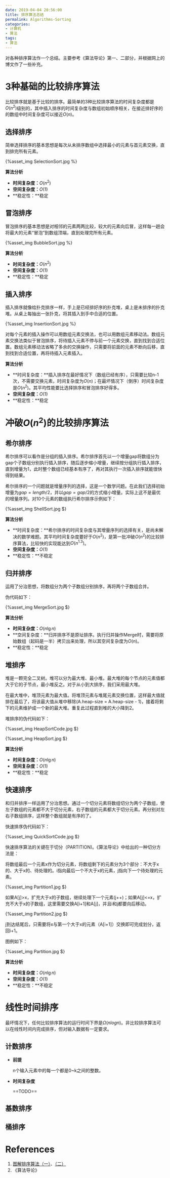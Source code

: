 ```yaml
---
date: 2019-04-04 20:56:00
title: 排序算法总结
permalink: Algorithms-Sorting
categories:
- 计算机
- 算法
tags:
- 算法
---
```


对各种排序算法作一个总结。主要参考《算法导论》第一、二部分，并根据网上的博文作了一些补充。

<!--more-->

# 3种基础的比较排序算法

比较排序就是基于比较的排序。最简单的3种比较排序算法的时间复杂度都是$O(n^2)​$级别的，其中插入排序的时间复杂度与数组初始顺序相关，在接近排好序的的数组中时间复杂度可以接近$O(n)​$。

## 选择排序

简单选择排序的基本思想是每次从未排序数组中选择最小的元素与首元素交换，直到排完所有元素。

{%asset_img SelectionSort.jpg %}

**算法分析**

- **时间复杂度：**$O(n^2)​$
- **空间复杂度：**$O(1)$
- **稳定性：**稳定

## 冒泡排序

冒泡排序的基本思想是对相邻的元素两两比较，较大的元素向后冒，这样每一趟会将最大的元素“冒泡”到数组顶端，直到处理完所有元素。

{%asset_img BubbleSort.jpg %}

**算法分析**

- **时间复杂度：**$O(n^2)$
- **空间复杂度：**$O(1)$
- **稳定性：**稳定

## 插入排序

插入排序就像给扑克排序一样，手上是已经排好序的扑克堆，桌上是未排序的扑克堆。从桌上每抽出一张扑克，将其插入到手中合适的位置。

{%asset_img InsertionSort.jpg %}

对每个元素的插入操作可以用数组元素交换法，也可以用数组元素移动法。数组元素交换法类似于冒泡排序，将待插入元素不停与前一个元素交换，直到找到合适位置。数组元素移动法省略了多余的交换操作，只需要将前面的元素不断向后移，直到找到合适位置，再将待插入元素插入。

**算法分析**

- **时间复杂度：**插入排序在最好情况下（数组已经有序），只需要比较n-1次，不需要交换元素，时间复杂度为$O(n)$；在最坏情况下（倒序）时间复杂度是$O(n^2)​$。其平均性能要比选择排序和冒泡排序好得多。
- **空间复杂度：**$O(1)​$
- **稳定性：**稳定

# 冲破$O(n^2)$的比较排序算法

## 希尔排序

希尔排序可以看作是分组的插入排序。希尔排序首先以一个增量gap将数组分为gap个子数组分别执行插入排序，随后逐步缩小增量，继续按分组执行插入排序，直到增量为1，此时整个数组已经基本有序了，再对其执行一次插入排序就能很快得到结果。

希尔排序的一个问题就是增量序列的选择，这是一个数学问题。在此我们选择初始增量为$gap=length/2$，并以$gap=gap/2$的方式缩小增量。实际上这不是最优的增量序列。对10个元素的数组执行希尔排序示例如下：

{%asset_img ShellSort.jpg $}

**算法分析**

- **时间复杂度：**希尔排序的时间复杂度与其增量序列的选择有关，是尚未解决的数学难题。其平均时间复杂度要好于$O(n^2)$，是第一批冲破$O(n^2)$的比较排序算法，比较快的实现能达到$O(n^{1.3})$。
- **空间复杂度：**$O(1)$
- **稳定性：**不稳定

## 归并排序

运用了分治思想，将数组分为两个子数组分别排序，再将两个子数组合并。

伪代码如下：

{%asset_img MergeSort.jpg $}

**算法分析**

- **时间复杂度：**$O(n\lg{n})​$
- **空间复杂度：**归并排序不是原址排序。执行归并操作Merge时，需要将原始数组（起码是一半）拷贝出来处理，所以其空间复杂度为$O(n)$。
- **稳定性：**稳定

## 堆排序

堆是一颗完全二叉树。堆可以分为最大堆、最小堆。最大堆的每个节点的元素值都大于它的子节点，最小堆反之。对于从小到大排序，我们采用最大堆。

在最大堆中，堆顶元素为最大值。将堆顶元素与堆尾元素交换位置，这样最大值就排在最后了，将该最大值从堆中移除(A.heap-size = A.heap-size - 1)，接着将剩下的元素维护成一个新的最大堆。重复此过程直到堆的大小降到2。

堆排序的伪代码如下：

{%asset_img HeapSortCode.jpg $}

{%asset_img HeapSort.jpg $}

**算法分析**

- **时间复杂度：**$O(n\lg{n})$
- **空间复杂度：**$O(1)$
- **稳定性：**稳定

## 快速排序

和归并排序一样运用了分治思想。通过一个切分元素将数组切分为两个子数组，使左子数组的元素都不大于切分元素，右子数组的元素都大于切分元素。再分别对左右子数组排序，这样整个数组就是有序的了。

快速排序伪代码如下：

{%asset_img QuickSortCode.jpg $}

快速排序算法的关键在于切分（PARTITION)。《算法导论》中给出的一种切分方法是：

将数组最后一个元素x作为切分元素，将数组剩下的元素分为3个部分：不大于x的、大于x的、待处理的。i指向最后一个不大于x的元素，j指向下一个待处理的元素。

{%asset_img Partition1.jpg $}

如果A[j]>x，扩充大于x的子数组，继续处理下一个元素(j++)；如果A[j]<=x，扩充不大于x的子数组，这里需要交换A[i+1]和A[j]，并且i和j都要向后移动。

{%asset_img Partition2.jpg $}

j到达结尾后，只需要将x与第一个大于x的元素（A[i+1]）交换即可完成划分，返回i+1。

图例如下：

{%asset_img Partition.jpg $}

**算法分析**

- **时间复杂度：**$O(n\lg{n})​$
- **空间复杂度：**$O(1)​$
- **稳定性：**不稳定

# 线性时间排序

最坏情况下，任何比较排序算法的运行时间下界是$\Omega(nlogn)​$。非比较排序算法可以在线性时间内完成排序，但对输入数据有一定要求。

## 计数排序

- **前提**

  n个输入元素中的每一个都是0~k之间的整数。

- **时间复杂度**

  ==TODO==

## 基数排序

## 桶排序

# References

1. [图解排序算法（一）](https://www.cnblogs.com/chengxiao/p/6103002.html)、[（二）](https://www.cnblogs.com/chengxiao/p/6104371.html)
2. 《算法导论》
